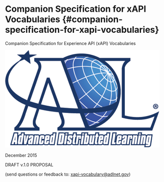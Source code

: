 # Companion Specification for xAPI Vocabularies {#companion-specification-for-xapi-vocabularies}

Companion Specification for Experience API (xAPI) Vocabularies

![logo](assets/logo.png)

December 2015

DRAFT v.1.0 PROPOSAL

(send questions or feedback to: [xapi-vocabulary@adlnet.gov](mailto:xapi-vocabulary@adlnet.gov))
